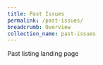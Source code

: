```yaml
---
title: Past Issues
permalink: /past-issues/
breadcrumb: Overview
collection_name: past-issues
---
```


Past listing landing page
